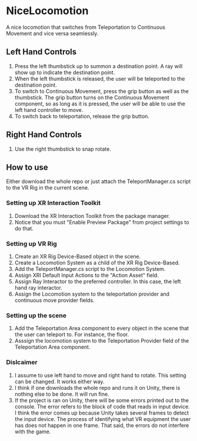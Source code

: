 # NiceLocomotion
A nice locomotion that switches from Teleportation to Continuous Movement and vice versa seamlessly.

## Left Hand Controls
1. Press the left thumbstick up to summon a destination point. A ray will show up to indicate the destination point.
2. When the left thumbstick is released, the user will be teleported to the destination point.
3. To switch to Continuous Movement, press the grip button as well as the thumbstick. The grip button turns on the Continuous Movement component, so as long as it is pressed, the user will be able to use the left hand controller to move.
4. To switch back to teleportation, release the grip button.

## Right Hand Controls
1. Use the right thumbstick to snap rotate.
## How to use
Either download the whole repo or just attach the TeleportManager.cs script to the VR Rig in the current scene.
### Setting up XR Interaction Toolkit
1. Download the XR Interaction Toolkit from the package manager.
2. Notice that you must "Enable Preview Package" from project settings to do that.
### Setting up VR Rig
1. Create an XR Rig Device-Based object in the scene.
2. Create a Locomotion System as a child of the XR Rig Device-Based.
3. Add the TeleportManager.cs script to the Locomotion System.
4. Assign XRI Default Input Actions to the "Action Asset" field.
5. Assign Ray Interactor to the preferred controller. In this case, the left hand ray interactor.
6. Assign the Locomotion system to the teleportation provider and continuous move provider fields.
### Setting up the scene
1. Add the Teleportation Area component to every object in the scene that the user can teleport to. For instance, the floor. 
2. Asssign the locomotion system to the Teleportation Provider field of the Teleportation Area component.

### Dislcaimer
1. I assume to use left hand to move and right hand to rotate. This setting can be changed. It works either way.
2. I think if one downloads the whole repo and runs it on Unity, there is nothing else to be done. It will run fine.
3. If the project is ran on Unity, there will be some errors printed out to the console. The error refers to the block of code that reads in input device. I think the error comes up because Unity takes several frames to detect the input device. The process of identifying what VR equipment the user has does not happen in one frame. That said, the errors do not interfere with the game.
